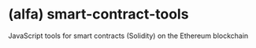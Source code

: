 # (alfa) smart-contract-tools

JavaScript tools for smart contracts (Solidity) on the Ethereum blockchain
